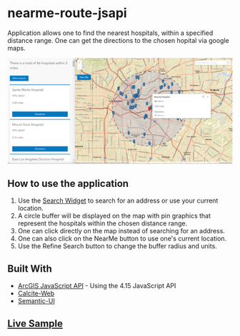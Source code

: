 # nearme-route-jsapi

Application allows one to find the nearest hospitals, within a specified distance range. One can get the directions to the chosen hopital via google maps.

![Hospitals NearMe](https://github.com/banuelosj/nearme-route-jsapi/blob/master/app-screenshot.png)

## How to use the application

1. Use the [Search Widget](https://developers.arcgis.com/javascript/latest/api-reference/esri-widgets-Search.html) to search for an address or use your current location.
2. A circle buffer will be displayed on the map with pin graphics that represent the hospitals within the chosen distance range.
3. One can click directly on the map instead of searching for an address.
4. One can also click on the NearMe button to use one's current location.
5. Use the Refine Search button to change the buffer radius and units.

## Built With

- [ArcGIS JavaScript API](https://developers.arcgis.com/javascript/) - Using the 4.15 JavaScript API
- [Calcite-Web](http://esri.github.io/calcite-web/documentation/)
- [Semantic-UI](https://semantic-ui.com/)

## [Live Sample](https://banuelosj.github.io/nearme-route-jsapi/index.html)
